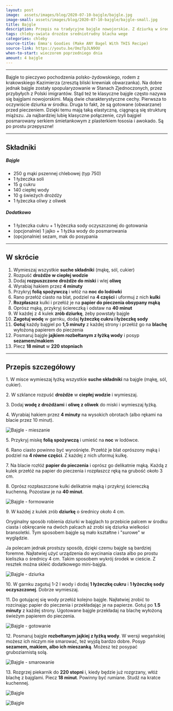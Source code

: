 ```yaml
---
layout: post
image:  assets/images/blog/2020-07-10-bajgle/bajgle.jpg
image-small: assets/images/blog/2020-07-10-bajgle/bajgle-small.jpg
title: Bajgle
description: Przepis na tradycyjne bajgle nowojorskie. Z dziurką w środku, posypane sezamem. Często są mylone z obwarzankami. Mają mocno chrupiącą skórkę i miękki miąższ.
tags: chleby-swiata drozdze sredniotrudny blacha wege
categories: chleby
source-title: Emma's Goodies (Make ANY Bagel With THIS Recipe)
source-link: https://youtu.be/OmzTpJLN9OU
when-to-start: wieczorem poprzedniego dnia
amount: 4 bajgle
---
```


-----

Bajgle to pieczywo pochodzenia polsko-żydowskiego, rodem z krakowskiego Kazimierza (zresztą bliski krewniak obwarzanka). Na dobre jednak bajgle zostały spopularyzowanie w Stanach Zjednoczonych, przez przybyłych z Polski imigrantów. Stąd też te klasyczne bajgle często nazywa się bajglami nowojorskimi. Mają dwie charakterystyczne cechy. Pierwsza to oczywiście dziurka w środku. Druga to fakt, że są gotowane (obwarzane) przed pieczeniem. Dzięki temu mają taką elastyczną, ciągnącą się strukturę miąższu. Ja najbardziej lubię klasyczne połączenie, czyli bajgiel posmarowany serkiem śmietankowym z plasterkiem łososia i awokado. Są po prostu przepyszne!

-----

## Składniki

##### Bajgle

* 250 g mąki pszennej chlebowej (typ 750)
* 1 łyżeczka soli
* 15 g cukru
* 140 ciepłej wody
* 10 g świeżych drożdży
* 1 łyżeczka oliwy z oliwek

##### Dodatkowo

* 1 łyżeczka cukru + 1 łyżeczka sody oczyszczonej do gotowania
* (opcjonalnie) 1 jajko + 1 łyżka wody do posmarowania
* (opcjonalnie) sezam, mak do posypania

-----

## W skrócie

1. Wymieszaj wszystkie **suche składniki** (mąkę, sól, cukier)
2. Rozpuść **drożdże w ciepłej wodzie**
3. Dodaj **rozpuszczone drożdże do miski** i wlej **oliwę**
4. Wyrabiaj hakiem przez **4 minuty**
5. Przykryj **folią spożywczą** i włóż na **noc do lodówki**
6. Rano przełóż ciasto na blat, podziel na **4 części** i uformuj z nich **kulki**
7. **Rozpłaszcz** kulki i przełóż je na **papier do pieczenia obsypany mąką**
8. Oprósz mąką, przykryj ściereczką i odstaw na **40 minut**
9. W każdej z 4 kulek **zrób dziurkę**, żeby powstały bajgle
10. **Zagotuj wodę** w garnku, dodaj **łyżeczkę cukru i łyżeczkę sody**
11. **Gotuj** każdy bajgiel po **1,5 minuty** z każdej strony i przełóż go na **blachę** wyłożoną papierem do pieczenia
12. Posmaruj bajgle **jajkiem rozbełtanym z łyżką wody** i posyp **sezamem/makiem**
13. Piecz **18 minut** w **220 stopniach**

-----

## Przepis szczegółowy


1\. W misce wymieszaj łyżką wszystkie **suche składniki** na bajgle (mąkę, sól, cukier).

2\. W szklance rozpuść **drożdże** w **ciepłej wodzie** i wymieszaj.

3\. Dodaj **wodę z drożdżami** i **oliwę z oliwek** do miski i wymieszaj łyżką.

4\. Wyrabiaj hakiem przez **4 minuty** na wysokich obrotach (albo rękami na blacie przez 10 minut).

![Bajgle - mieszanie](/assets/images/blog/2020-07-10-bajgle/bajgle-mieszanie.jpg)

5\. Przykryj miskę **folią spożywczą** i umieść na **noc** w lodówce.

6\. Rano ciasto powinno być wyrośnięte. Przełóż je blat oprószony mąką i podziel na **4 równe części**. Z każdej z nich uformuj kulkę.

7\. Na blacie rozłóż **papier do pieczenia** i oprósz go delikatnie mąką. Każdą z kulek przełóż na papier do pieczenia i rozpłaszcz ręką na grubość około 3 cm.

8\. Oprósz rozpłaszczone kulki delikatnie mąką i przykryj ściereczką kuchenną. Pozostaw je na **40 minut**.

![Bajgle - formowanie](/assets/images/blog/2020-07-10-bajgle/bajgle-formowanie.jpg)

9\. W każdej z kulek zrób **dziurkę** o średnicy około 4 cm.

Oryginalny sposób robienia dziurki w bajglach to przebicie palcem w środku ciasta i obkręcanie na dwóch palcach aż zrobi się dziurka wielkości bransoletki. Tym sposobem bajgle są mało kształtne i "surowe" w wyglądzie.

Ja polecam jednak prostszy sposób, dzięki czemu bajgle są bardziej foremne. Najłatwiej użyć urządzenia do wycinania ciasta albo po prostu kieliszka o średnicy 4 cm. Takim sposobem wykrój środek w cieście. Z resztek można skleić dodatkowego mini-bajgla.

![Bajgle - dziurka](/assets/images/blog/2020-07-10-bajgle/bajgle-dziurka.jpg)

10\. W garnku zagotuj 1-2 l wody i dodaj **1 łyżeczkę cukru** i **1 łyżeczkę sody oczyszczonej**. Dobrze wymieszaj.

11\. Do gotującej się wody przełóż kolejno bajgle. Najłatwiej zrobić to rozcinając papier do pieczenia i przekładając je na papierze. Gotuj po **1.5 minuty** z każdej strony. Ugotowane bajgle przekładaj na blachę wyłożoną świeżym papierem do pieczenia.

![Bajgle - gotowanie](/assets/images/blog/2020-07-10-bajgle/bajgle-gotowanie.jpg)

12\. Posmaruj bajgle **rozbełtanym jajkiej z łyżką wody**. W wersji wegańskiej możesz ich niczym nie smarować, też wyjdą bardzo dobre. Posyp **sezamem, makiem, albo ich mieszanką**. Możesz też posypać gruboziarnistą solą.

![Bajgle - smarowanie](/assets/images/blog/2020-07-10-bajgle/bajgle-smarowanie.jpg)

13\. Rozgrzej piekarnik do **220 stopni** i, kiedy będzie już rozgrzany, włóż blachę z bajglami. Piecz **18 minut**. Powinny być rumiane. Studź na kratce kuchennej.

![Bajgle](/assets/images/blog/2020-07-10-bajgle/bajgle-gotowe.jpg)

![Bajgle](/assets/images/blog/2020-07-10-bajgle/bajgle-gotowe-drugie.jpg)
